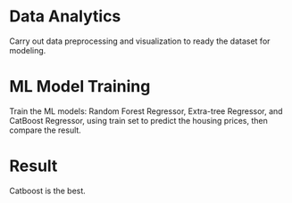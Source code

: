 # Data Analytics
Carry out data preprocessing and visualization to ready the dataset for modeling.

# ML Model Training
Train the ML models: Random Forest Regressor, Extra-tree Regressor, and CatBoost Regressor, using train set to predict the housing prices, then compare the result.

# Result
Catboost is the best.
